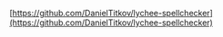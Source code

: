 [https://github.com/DanielTitkov/lychee-spellchecker](https://github.com/DanielTitkov/lychee-spellchecker)
